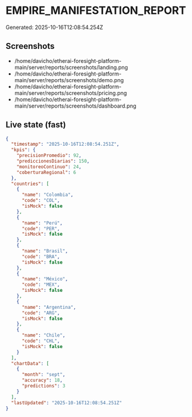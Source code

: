 # EMPIRE_MANIFESTATION_REPORT

Generated: 2025-10-16T12:08:54.254Z

## Screenshots
- /home/davicho/etherai-foresight-platform-main/server/reports/screenshots/landing.png
- /home/davicho/etherai-foresight-platform-main/server/reports/screenshots/demo.png
- /home/davicho/etherai-foresight-platform-main/server/reports/screenshots/pricing.png
- /home/davicho/etherai-foresight-platform-main/server/reports/screenshots/dashboard.png

## Live state (fast)

```json
{
  "timestamp": "2025-10-16T12:08:54.251Z",
  "kpis": {
    "precisionPromedio": 92,
    "prediccionesDiarias": 150,
    "monitoreoContinuo": 24,
    "coberturaRegional": 6
  },
  "countries": [
    {
      "name": "Colombia",
      "code": "COL",
      "isMock": false
    },
    {
      "name": "Perú",
      "code": "PER",
      "isMock": false
    },
    {
      "name": "Brasil",
      "code": "BRA",
      "isMock": false
    },
    {
      "name": "México",
      "code": "MEX",
      "isMock": false
    },
    {
      "name": "Argentina",
      "code": "ARG",
      "isMock": false
    },
    {
      "name": "Chile",
      "code": "CHL",
      "isMock": false
    }
  ],
  "chartData": [
    {
      "month": "sept",
      "accuracy": 18,
      "predictions": 3
    }
  ],
  "lastUpdated": "2025-10-16T12:08:54.251Z"
}
```